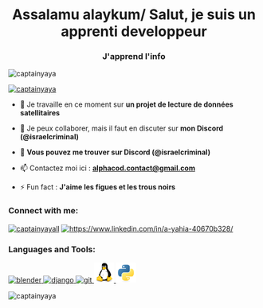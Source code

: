 <h1 align="center">Assalamu alaykum/ Salut, je suis un apprenti developpeur</h1>
<h3 align="center">J'apprend l'info</h3>

<p align="left"> <img src="https://komarev.com/ghpvc/?username=captainyaya&label=Profile%20views&color=0e75b6&style=flat" alt="captainyaya" /> </p>

<p align="left"> <a href="https://github.com/ryo-ma/github-profile-trophy"><img src="https://github-profile-trophy.vercel.app/?username=captainyaya" alt="captainyaya" /></a> </p>

- 🔭 Je travaille en ce moment sur **un projet de lecture de données satellitaires**

- 👯 Je peux collaborer, mais il faut en discuter sur **mon Discord (@israelcriminal)**

- 💬 **Vous pouvez me trouver sur Discord (@israelcriminal)**

- 📫 Contactez moi ici : **alphacod.contact@gmail.com**

- ⚡ Fun fact : **J'aime les figues et les trous noirs**

<h3 align="left">Connect with me:</h3>
<p align="left">
<a href="https://twitter.com/captainyayall" target="blank"><img align="center" src="https://raw.githubusercontent.com/rahuldkjain/github-profile-readme-generator/master/src/images/icons/Social/twitter.svg" alt="captainyayall" height="30" width="40" /></a>
<a href="https://linkedin.com/in/https://www.linkedin.com/in/a-yahia-40670b328/" target="blank"><img align="center" src="https://raw.githubusercontent.com/rahuldkjain/github-profile-readme-generator/master/src/images/icons/Social/linked-in-alt.svg" alt="https://www.linkedin.com/in/a-yahia-40670b328/" height="30" width="40" /></a>
</p>

<h3 align="left">Languages and Tools:</h3>
<p align="left"> <a href="https://www.blender.org/" target="_blank" rel="noreferrer"> <img src="https://download.blender.org/branding/community/blender_community_badge_white.svg" alt="blender" width="40" height="40"/> </a> <a href="https://www.djangoproject.com/" target="_blank" rel="noreferrer"> <img src="https://cdn.worldvectorlogo.com/logos/django.svg" alt="django" width="40" height="40"/> </a> <a href="https://git-scm.com/" target="_blank" rel="noreferrer"> <img src="https://www.vectorlogo.zone/logos/git-scm/git-scm-icon.svg" alt="git" width="40" height="40"/> </a> <a href="https://www.linux.org/" target="_blank" rel="noreferrer"> <img src="https://raw.githubusercontent.com/devicons/devicon/master/icons/linux/linux-original.svg" alt="linux" width="40" height="40"/> </a> <a href="https://www.python.org" target="_blank" rel="noreferrer"> <img src="https://raw.githubusercontent.com/devicons/devicon/master/icons/python/python-original.svg" alt="python" width="40" height="40"/> </a> </p>

<p><img align="center" src="https://github-readme-stats.vercel.app/api/top-langs?username=captainyaya&show_icons=true&locale=en&layout=compact" alt="captainyaya" /></p>

